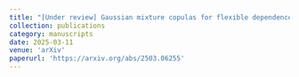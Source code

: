 ```yaml
---
title: "[Under review] Gaussian mixture copulas for flexible dependence modelling in the body and tails of joint distributions"
collection: publications
category: manuscripts
date: 2025-03-11
venue: 'arXiv'
paperurl: 'https://arxiv.org/abs/2503.06255'
---
```

